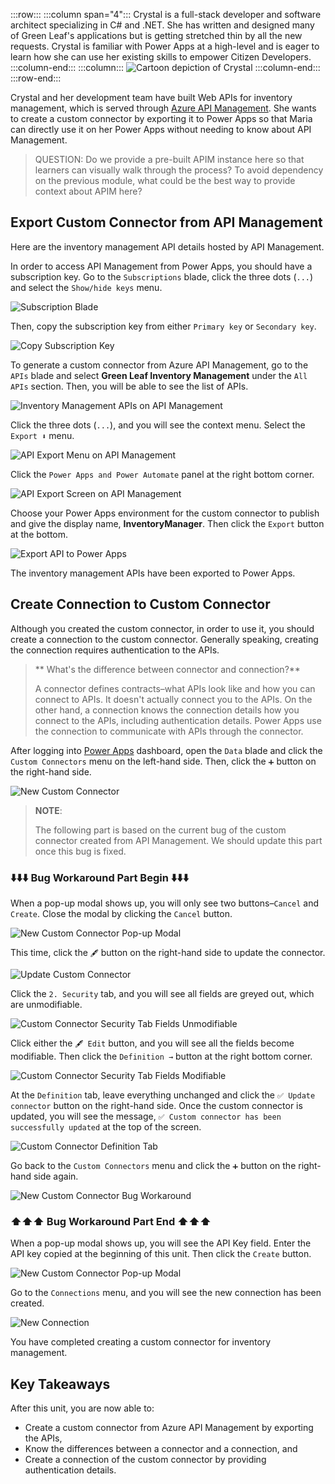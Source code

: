 :::row:::
  :::column span="4":::
    Crystal is a full-stack developer and software architect specializing in C# and .NET. She has written and designed many of Green Leaf's applications but is getting stretched thin by all the new requests. Crystal is familiar with Power Apps at a high-level and is eager to learn how she can use her existing skills to empower Citizen Developers.
  :::column-end:::
  :::column:::
    ![Cartoon depiction of Crystal][meet crystal]
  :::column-end:::
:::row-end:::


Crystal and her development team have built Web APIs for inventory management, which is served through [Azure API Management][az apim]. She wants to create a custom connector by exporting it to Power Apps so that Maria can directly use it on her Power Apps without needing to know about API Management.


> QUESTION: Do we provide a pre-built APIM instance here so that learners can visually walk through the process? To avoid dependency on the previous module, what could be the best way to provide context about APIM here?

## Export Custom Connector from API Management ##

Here are the inventory management API details hosted by API Management.

In order to access API Management from Power Apps, you should have a subscription key. Go to the `Subscriptions` blade, click the three dots (`...`) and select the `Show/hide keys` menu.

![Subscription Blade][image-01]

Then, copy the subscription key from either `Primary key` or `Secondary key`.

![Copy Subscription Key][image-02]

To generate a custom connector from Azure API Management, go to the `APIs` blade and select **Green Leaf Inventory Management** under the `All APIs` section. Then, you will be able to see the list of APIs.

![Inventory Management APIs on API Management][image-03]

Click the three dots (`...`), and you will see the context menu. Select the `Export ⬇️` menu.

![API Export Menu on API Management][image-04]

Click the `Power Apps and Power Automate` panel at the right bottom corner.

![API Export Screen on API Management][image-05]

Choose your Power Apps environment for the custom connector to publish and give the display name, **InventoryManager**. Then click the `Export` button at the bottom.

![Export API to Power Apps][image-06]

The inventory management APIs have been exported to Power Apps.


## Create Connection to Custom Connector ##

Although you created the custom connector, in order to use it, you should create a connection to the custom connector. Generally speaking, creating the connection requires authentication to the APIs.

> ** What's the difference between connector and connection?**
> 
> A connector defines contracts&ndash;what APIs look like and how you can connect to APIs. It doesn't actually connect you to the APIs. On the other hand, a connection knows the connection details how you connect to the APIs, including authentication details. Power Apps use the connection to communicate with APIs through the connector.

After logging into [Power Apps][pa] dashboard, open the `Data` blade and click the `Custom Connectors` menu on the left-hand side. Then, click the `➕` button on the right-hand side.

![New Custom Connector][image-07]

> **NOTE**:
> 
> The following part is based on the current bug of the custom connector created from API Management. We should update this part once this bug is fixed.


### ⬇️⬇️⬇️ Bug Workaround Part Begin ⬇️⬇️⬇️ ###

When a pop-up modal shows up, you will only see two buttons&ndash;`Cancel` and `Create`. Close the modal by clicking the `Cancel` button.

![New Custom Connector Pop-up Modal][image-08]

This time, click the `🖋` button on the right-hand side to update the connector.

![Update Custom Connector][image-09]

Click the `2. Security` tab, and you will see all fields are greyed out, which are unmodifiable.

![Custom Connector Security Tab Fields Unmodifiable][image-10]

Click either the `🖋 Edit` button, and you will see all the fields become modifiable. Then click the `Definition →` button at the right bottom corner.

![Custom Connector Security Tab Fields Modifiable][image-11]

At the `Definition` tab, leave everything unchanged and click the `✅ Update connector` button on the right-hand side. Once the custom connector is updated, you will see the message, `✅ Custom connector has been successfully updated` at the top of the screen.

![Custom Connector Definition Tab][image-12]

Go back to the `Custom Connectors` menu and click the `➕` button on the right-hand side again.

![New Custom Connector Bug Workaround][image-07]

### ⬆️⬆️⬆️ Bug Workaround Part End ⬆️⬆️⬆️ ###

When a pop-up modal shows up, you will see the API Key field. Enter the API key copied at the beginning of this unit. Then click the `Create` button.

![New Custom Connector Pop-up Modal][image-13]

Go to the `Connections` menu, and you will see the new connection has been created.

![New Connection][image-14]

You have completed creating a custom connector for inventory management.


## Key Takeaways ##

After this unit, you are now able to:

* Create a custom connector from Azure API Management by exporting the APIs,
* Know the differences between a connector and a connection, and
* Create a connection of the custom connector by providing authentication details.


[meet crystal]: ../media/meet-crystal.png

[image-01]: ../media/2-create-custom-connector-with-apim-01.png
[image-02]: ../media/2-create-custom-connector-with-apim-02.png
[image-03]: ../media/2-create-custom-connector-with-apim-03.png
[image-04]: ../media/2-create-custom-connector-with-apim-04.png
[image-05]: ../media/2-create-custom-connector-with-apim-05.png
[image-06]: ../media/2-create-custom-connector-with-apim-06.png
[image-07]: ../media/2-create-custom-connector-with-apim-07.png
[image-08]: ../media/2-create-custom-connector-with-apim-08.png
[image-09]: ../media/2-create-custom-connector-with-apim-09.png
[image-10]: ../media/2-create-custom-connector-with-apim-10.png
[image-11]: ../media/2-create-custom-connector-with-apim-11.png
[image-12]: ../media/2-create-custom-connector-with-apim-12.png
[image-13]: ../media/2-create-custom-connector-with-apim-13.png
[image-14]: ../media/2-create-custom-connector-with-apim-14.png

[az apim]: https://docs.microsoft.com/azure/api-management/api-management-key-concepts

[pa]: https://powerapps.microsoft.com/
